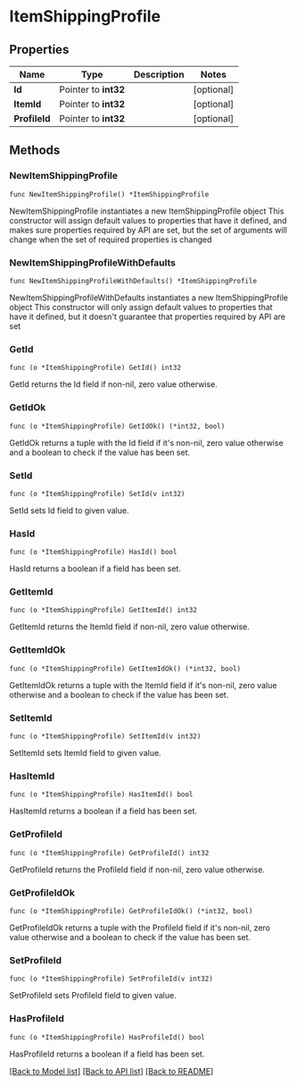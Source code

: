 # ItemShippingProfile

## Properties

Name | Type | Description | Notes
------------ | ------------- | ------------- | -------------
**Id** | Pointer to **int32** |  | [optional] 
**ItemId** | Pointer to **int32** |  | [optional] 
**ProfileId** | Pointer to **int32** |  | [optional] 

## Methods

### NewItemShippingProfile

`func NewItemShippingProfile() *ItemShippingProfile`

NewItemShippingProfile instantiates a new ItemShippingProfile object
This constructor will assign default values to properties that have it defined,
and makes sure properties required by API are set, but the set of arguments
will change when the set of required properties is changed

### NewItemShippingProfileWithDefaults

`func NewItemShippingProfileWithDefaults() *ItemShippingProfile`

NewItemShippingProfileWithDefaults instantiates a new ItemShippingProfile object
This constructor will only assign default values to properties that have it defined,
but it doesn't guarantee that properties required by API are set

### GetId

`func (o *ItemShippingProfile) GetId() int32`

GetId returns the Id field if non-nil, zero value otherwise.

### GetIdOk

`func (o *ItemShippingProfile) GetIdOk() (*int32, bool)`

GetIdOk returns a tuple with the Id field if it's non-nil, zero value otherwise
and a boolean to check if the value has been set.

### SetId

`func (o *ItemShippingProfile) SetId(v int32)`

SetId sets Id field to given value.

### HasId

`func (o *ItemShippingProfile) HasId() bool`

HasId returns a boolean if a field has been set.

### GetItemId

`func (o *ItemShippingProfile) GetItemId() int32`

GetItemId returns the ItemId field if non-nil, zero value otherwise.

### GetItemIdOk

`func (o *ItemShippingProfile) GetItemIdOk() (*int32, bool)`

GetItemIdOk returns a tuple with the ItemId field if it's non-nil, zero value otherwise
and a boolean to check if the value has been set.

### SetItemId

`func (o *ItemShippingProfile) SetItemId(v int32)`

SetItemId sets ItemId field to given value.

### HasItemId

`func (o *ItemShippingProfile) HasItemId() bool`

HasItemId returns a boolean if a field has been set.

### GetProfileId

`func (o *ItemShippingProfile) GetProfileId() int32`

GetProfileId returns the ProfileId field if non-nil, zero value otherwise.

### GetProfileIdOk

`func (o *ItemShippingProfile) GetProfileIdOk() (*int32, bool)`

GetProfileIdOk returns a tuple with the ProfileId field if it's non-nil, zero value otherwise
and a boolean to check if the value has been set.

### SetProfileId

`func (o *ItemShippingProfile) SetProfileId(v int32)`

SetProfileId sets ProfileId field to given value.

### HasProfileId

`func (o *ItemShippingProfile) HasProfileId() bool`

HasProfileId returns a boolean if a field has been set.


[[Back to Model list]](../README.md#documentation-for-models) [[Back to API list]](../README.md#documentation-for-api-endpoints) [[Back to README]](../README.md)


